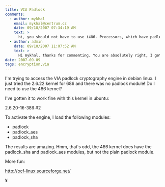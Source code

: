 ```yaml
---
title: VIA Padlock
comments:
  - author: mykhal
    email: mykhal@centrum.cz
    date: 09/10/2007 07:34:19 AM
    text: >
      hi, you should not have to use i486. Processors, which have padlock, should all be i686 compatible. If there are no padlock modules in in i686 version the same distribution, which has them in i486, it's strange. Isn't it compiled into kernel directly ?
  - author: admin
    date: 09/10/2007 11:07:52 AM
    text: >
      Hi mykhal, thanks for commenting. You are absolutely right, I got confused when I didn't find the plain "padlock" module (it was in a different kernel source). I'll switch back to the 686 kernel for its optimizations.
date: 2007-09-09
tags: encryption,via
---
```

I'm trying to access the VIA padlock cryptography engine in debian linux. I just tried the 2.6.22 kernel for 686 and there was no padlock module! Do I need to use the 486 kernel?

I've gotten it to work fine with this kernel in ubuntu:

2.6.20-16-386 #2

To activate the engine, I load the following modules:

* padlock
* padlock_aes
* padlock_sha

The results are amazing. Hmm, that's odd, the 486 kernel does have the padlock_sha and padlock_aes modules, but not the plain padlock module.

More fun:

<a href="http://ocf-linux.sourceforge.net/">http://ocf-linux.sourceforge.net/</a>

¥

